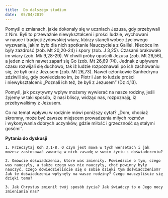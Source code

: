 ```yaml
---
title:  Do dalszego studium
date:  05/04/2019
---
```


Pomyśl o zmianach, jakie dokonały się w uczniach Jezusa, gdy przebywali z Nim. Byli to przeważnie niewykształceni i prości ludzie, wychowani w nauce i tradycji żydowskiej wiary, którzy stanęli wobec życiowego wyzwania, jakim było dla nich spotkanie Nauczyciela z Galilei. Nieobce im były zazdrość (zob. Mt 20,20-24) i spory (zob. J 3,25). Czasami brakowało im wiary (zob. Mk 9,28-29). W chwili próby opuścili Jezusa (zob. Mt 26,56), a jeden z nich nawet zaparł się Go (zob. Mt 26,69-74). Jednak z upływem czasu rozwijali się duchowo, tak iż ludzie rozpoznawali po ich zachowaniu się, że byli oni z Jezusem (zob. Mt 26,73). Nawet członkowie Sanhedrynu zdziwili się, gdy powiedziano im, że Piotr i Jan to ludzie prości i niewykształceni: „Poznali ich też, że byli z Jezusem” (Dz 4,13).

Pomyśl, jak pozytywny wpływ możemy wywierać na nasze rodziny, jeśli żyjemy w taki sposób, iż nasi bliscy, widząc nas, rozpoznają, iż przebywaliśmy z Jezusem.

Co na temat wpływu w rodzinie mówi poniższy cytat? „Dom, chociaż skromny, może być zawsze miejscem pro­wadzenia miłych rozmów i wykonywania dobrych uczynków, gdzie miłość i grzeczność są stałymi gośćmi”.

**Pytania do dyskusji**

`1. Przeczytaj Koh 3,1-8. O czym jest mowa w tych wersetach i jak możesz zastosować zawartą w nich zasadę w swoim życiu i doświadczeniu?`

`2. Omówcie doświadczenia, które was zmieniły. Powiedzcie o tym, czego was nauczyły, a także czego was nie nauczyły, choć powinny były nauczyć. Czego dowiedzieliście się o sobie dzięki tym doświadczeniom? Jak te doświadczenia wpłynęły na wasze rodziny? Czego nauczyliście się dzięki temu?`

`3. Jak Chrystus zmienił twój sposób życia? Jak świadczy to o Jego mocy zmieniania nas?`
